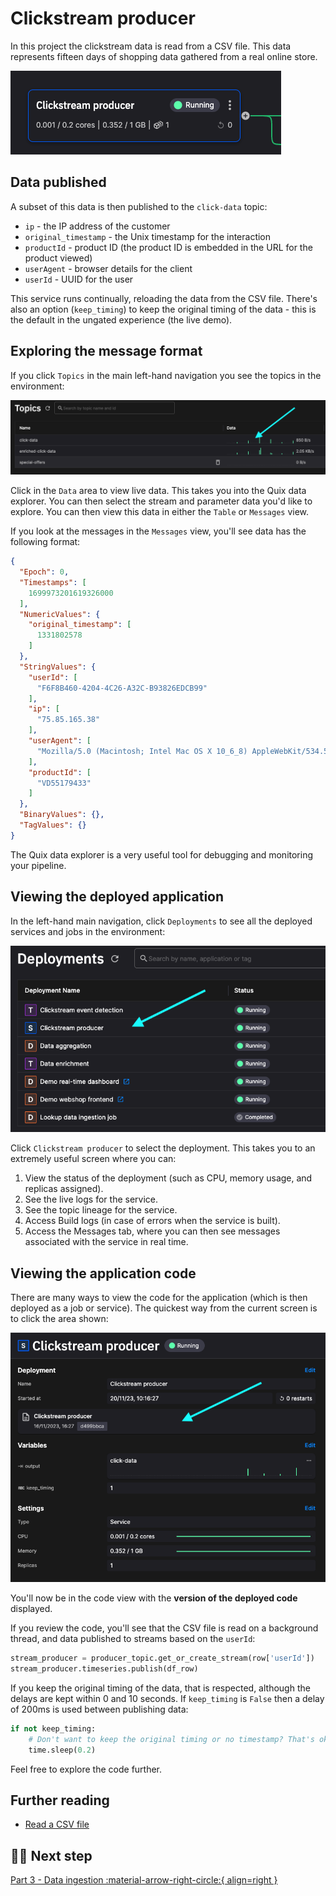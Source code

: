 # Clickstream producer

In this project the clickstream data is read from a CSV file. This data represents fifteen days of shopping data gathered from a real online store. 

![pipline section](../../images/project-templates/clickstream-pipeline-section-producer.png)

## Data published

A subset of this data is then published to the `click-data` topic:

* `ip` - the IP address of the customer
* `original_timestamp` - the Unix timestamp for the interaction
* `productId` - product ID (the product ID is embedded in the URL for the product viewed)
* `userAgent` - browser details for the client
* `userId` - UUID for the user

This service runs continually, reloading the data from the CSV file. There's also an option (`keep_timing`) to keep the original timing of the data - this is the default in the ungated experience (the live demo). 

## Exploring the message format

If you click `Topics` in the main left-hand navigation you see the topics in the environment:

![Clickstream Topics](../../images/project-templates/clickstream-topics.png)

Click in the `Data` area to view live data. This takes you into the Quix data explorer. You can then select the stream and parameter data you'd like to explore. You can then view this data in either the `Table` or `Messages` view.

If you look at the messages in the `Messages` view, you'll see data has the following format:

``` json
{
  "Epoch": 0,
  "Timestamps": [
    1699973201619326000
  ],
  "NumericValues": {
    "original_timestamp": [
      1331802578
    ]
  },
  "StringValues": {
    "userId": [
      "F6F8B460-4204-4C26-A32C-B93826EDCB99"
    ],
    "ip": [
      "75.85.165.38"
    ],
    "userAgent": [
      "Mozilla/5.0 (Macintosh; Intel Mac OS X 10_6_8) AppleWebKit/534.52.7 (KHTML, like Gecko) Version/5.1.2 Safari/534.52.7"
    ],
    "productId": [
      "VD55179433"
    ]
  },
  "BinaryValues": {},
  "TagValues": {}
}
```

The Quix data explorer is a very useful tool for debugging and monitoring your pipeline.

## Viewing the deployed application

In the left-hand main navigation, click `Deployments` to see all the deployed services and jobs in the environment:

![Clickstream deployments](../../images/project-templates/clickstream-deployments.png)

Click `Clickstream producer` to select the deployment. This takes you to an extremely useful screen where you can:

1. View the status of the deployment (such as CPU, memory usage, and replicas assigned).
2. See the live logs for the service.
3. See the topic lineage for the service.
4. Access Build logs (in case of errors when the service is built).
5. Access the Messages tab, where you can then see messages associated with the service in real time.

## Viewing the application code

There are many ways to view the code for the application (which is then deployed as a job or service). The quickest way from the current screen is to click the area shown:

![Go to code view](../../images/project-templates/clickstream-deployment-code-view.png)

You'll now be in the code view with the **version of the deployed code** displayed.

If you review the code, you'll see that the CSV file is read on a background thread, and data published to streams based on the `userId`:

``` python
stream_producer = producer_topic.get_or_create_stream(row['userId'])
stream_producer.timeseries.publish(df_row)
```

If you keep the original timing of the data, that is respected, although the delays are kept within 0 and 10 seconds. If `keep_timing` is `False` then a delay of 200ms is used between publishing data:

``` python
if not keep_timing:
    # Don't want to keep the original timing or no timestamp? That's ok, just sleep for 200ms
    time.sleep(0.2)
```

Feel free to explore the code further.

## Further reading

* [Read a CSV file](../../develop/integrate-data/read-csv.md)

## 🏃‍♀️ Next step

[Part 3 - Data ingestion :material-arrow-right-circle:{ align=right }](./data-ingestion.md)
